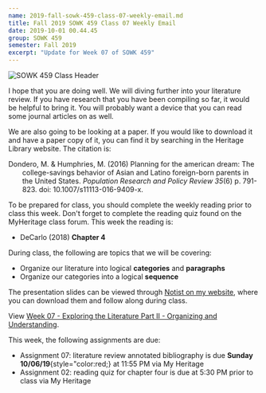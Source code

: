 ```yaml
---
name: 2019-fall-sowk-459-class-07-weekly-email.md
title: Fall 2019 SOWK 459 Class 07 Weekly Email
date: 2019-10-01 00.44.45
group: SOWK 459
semester: Fall 2019
excerpt: "Update for Week 07 of SOWK 459"
---
```


![SOWK 459 Class Header](https://jacobrcampbell.com/assets/media/class-header-sowk-459-research-methods.png "SOWK 459 Class Header")

I hope that you are doing well. We will diving further into your literature review. If you have research that you have been compiling so far, it would be helpful to bring it. You will probably want a device that you can read some journal articles on as well.

We are also going to be looking at a paper. If you would like to download it and have a paper copy of it, you can find it by searching in the Heritage Library website. The citation is:

<div style="margin: 0 0 0 2em; text-indent: -2em;" markdown="1">

Dondero, M. & Humphries, M. (2016) Planning for the american dream: The college-savings behavior of Asian and Latino foreign-born parents in the United States. _Population Research and Policy Review 35_(6) p. 791-823. doi: 10.1007/s11113-016-9409-x. 

</div>

To be prepared for class, you should complete the weekly reading prior to class this week. Don't forget to complete the reading quiz found on the MyHeritage class forum. This week the reading is:

- DeCarlo (2018) __Chapter 4__

During class, the following are topics that we will be covering:

- Organize our literature into logical **categories** and **paragraphs**
- Organize our categories into a logical **sequence**

The presentation slides can be viewed through [Notist on my website](https://presentations.jacobrcampbell.com), where you can download them and follow along during class.

<p data-notist="campjacob/Xdj6Xv" data-ratio="4:3">View <a href="https://presentations.jacobrcampbell.com/Xdj6Xv">Week 07 - Exploring the Literature Part II - Organizing and Understanding</a>.</p><script async src="https://on.notist.cloud/embed/002.js"></script>

This week, the following assignments are due:

- Assignment 07: literature review annotated bibliography is due **Sunday 10/06/19**{style="color:red;} at 11:55 PM via My Heritage
- Assignment 02: reading quiz for chapter four is due at 5:30 PM prior to class via My Heritage

